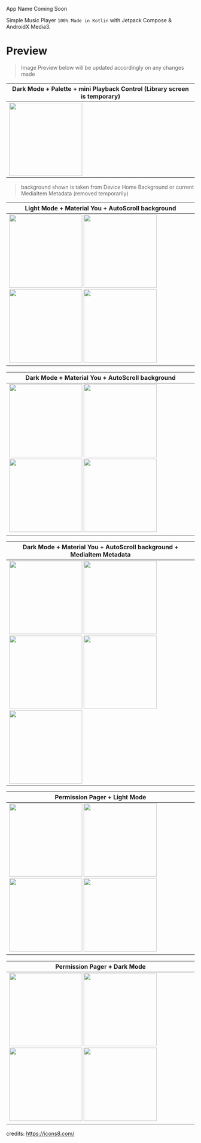 App Name Coming Soon 

Simple Music Player `100% Made in Kotlin` with Jetpack Compose & AndroidX Media3.

# Preview
> Image Preview below will be updated accordingly on any changes made

| Dark Mode + Palette + mini Playback Control (Library screen is temporary) |
| -------------- |
| <img src="https://user-images.githubusercontent.com/94031495/183958377-e1e85537-17de-45c5-9fc4-6eb4b1d01682.png" width="195"> |

> background shown is taken from Device Home Background or current MediaItem Metadata (removed temporarily)

| Light Mode + Material You + AutoScroll background |
| -------------- |
| <img src="https://user-images.githubusercontent.com/94031495/181478449-cf42d07e-6942-468e-8a25-aed088ad3cdb.png" width="195"> <img src="https://user-images.githubusercontent.com/94031495/181478463-5c089ebc-c0f2-4e9c-b999-164ca87a962f.png" width="195"> <img src="https://user-images.githubusercontent.com/94031495/181478467-7f626574-1c39-41e1-96e8-7bdea4af9095.png" width="195"> <img src="https://user-images.githubusercontent.com/94031495/181478471-3f46d509-9598-4c5e-aae4-4c8559cc0080.png" width="195"> |

| Dark Mode + Material You + AutoScroll background |
| -------------- |
| <img src="https://user-images.githubusercontent.com/94031495/181480559-8f9c4b7b-d675-4d8f-9e3f-115793fe2106.png" width="195"> <img src="https://user-images.githubusercontent.com/94031495/181479643-54af1d30-6702-47ce-928c-3800a8195e96.png" width="195"> <img src="https://user-images.githubusercontent.com/94031495/181479646-28869290-e42d-49ab-b793-9ef9290c94cd.png" width="195"> <img src="https://user-images.githubusercontent.com/94031495/181479623-297c2509-3773-4ad7-a540-bbc330fb6e9b.png" width="195"> |

| Dark Mode + Material You + AutoScroll background + MediaItem Metadata |
| -------------- |
| <img src="https://user-images.githubusercontent.com/94031495/181488641-af0437d8-d676-4c2b-bc2d-0615259131cc.png" width="195"> <img src="https://user-images.githubusercontent.com/94031495/181488687-a336de90-8e04-48c6-8d6c-5854508f84b1.png" width="195"> <img src="https://user-images.githubusercontent.com/94031495/181488720-da247248-da4d-496e-bfe1-619b0fe45712.png" width="195"> <img src="https://user-images.githubusercontent.com/94031495/181488752-f807d04c-42ee-4afa-beaa-d68a77667334.png" width="195"> <img src="https://user-images.githubusercontent.com/94031495/181488791-533f8d7d-d53e-4536-b8a6-65ee93f82b55.png" width="195"> |

| Permission Pager + Light Mode|
| -------------- |
| <img src="https://user-images.githubusercontent.com/94031495/181867588-5a80bdc8-4be6-47d2-8be9-86098257e395.png" width="195"> <img src="https://user-images.githubusercontent.com/94031495/181867589-6746d1a7-3415-41f4-a22d-7f08060c541c.png" width="195"> <img src="https://user-images.githubusercontent.com/94031495/181867590-2e418c87-d6cd-4303-b8d9-3cbb45224ce8.png" width="195"> <img src="https://user-images.githubusercontent.com/94031495/181867591-c7d20bc7-5b14-43b4-a4d0-b446244653a5.png" width="195"> |

| Permission Pager + Dark Mode|
| -------------- |
| <img src="https://user-images.githubusercontent.com/94031495/181867586-5d661af4-03f2-4911-9fb1-22141d7e69fc.png" width="195"> <img src="https://user-images.githubusercontent.com/94031495/181867587-bcf46f93-9aaa-4ae6-a531-5582efbe073d.png" width="195"> <img src="https://user-images.githubusercontent.com/94031495/181867593-dc71a6cf-9609-4786-bc66-ac8ba9d51b83.png" width="195"> <img src="https://user-images.githubusercontent.com/94031495/181867595-bc00fdf8-d0e7-46cf-a8ab-151b877a8128.png" width="195"> |

credits: https://icons8.com/
